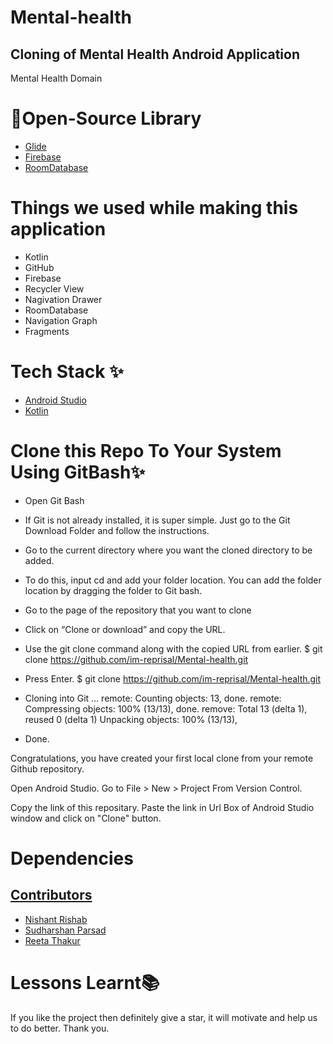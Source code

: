 # Mental-health

## Cloning of Mental Health Android Application
Mental Health Domain



# 🔗Open-Source Library

* [Glide](https://github.com/bumptech/glide)
* [Firebase](https://firebase.google.com/docs/auth)
* [RoomDatabase](https://developer.android.com/training/data-storage/room)

# Things we used while making this application

* Kotlin
* GitHub
* Firebase
* Recycler View
* Nagivation Drawer
* RoomDatabase
* Navigation Graph
* Fragments

# Tech Stack ✨

* [Android Studio](https://developer.android.com/studio)
* [Kotlin](https://kotlinlang.org/)


# Clone this Repo To Your System Using GitBash✨

* Open Git Bash

* If Git is not already installed, it is super simple. Just go to the Git Download Folder and follow the instructions.

* Go to the current directory where you want the cloned directory to be added.

* To do this, input cd and add your folder location. You can add the folder location by dragging the folder to Git bash.

* Go to the page of the repository that you want to clone

* Click on “Clone or download” and copy the URL.

* Use the git clone command along with the copied URL from earlier. $ git clone https://github.com/im-reprisal/Mental-health.git

* Press Enter. $ git clone https://github.com/im-reprisal/Mental-health.git
*  Cloning into Git … remote: Counting objects: 13, done. remote: Compressing objects: 100% (13/13), done. remove: Total 13 (delta 1), reused 0 (delta 1) Unpacking objects: 100% (13/13), 
*  Done.

Congratulations, you have created your first local clone from your remote Github repository.

Open Android Studio. Go to File > New > Project From Version Control. 

Copy the link of this repositary. Paste the link in Url Box of Android Studio window and click on "Clone" button.
    

# Dependencies 
   
    
  ## [Contributors](#Contributors)

- [Nishant Rishab](https://github.com/im-reprisal)
- [Sudharshan Parsad](https://github.com/SudarshanDPrasad)
- [Reeta Thakur](https://github.com/ReetaThakur)
    
# Lessons Learnt📚
If you like the project then definitely give a star, it will motivate and help us to do better. Thank you.
